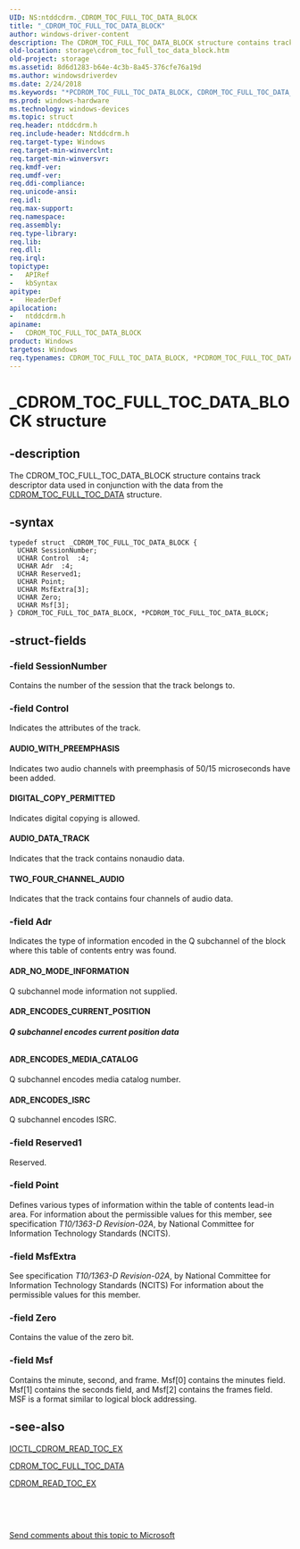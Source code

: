 ```yaml
---
UID: NS:ntddcdrm._CDROM_TOC_FULL_TOC_DATA_BLOCK
title: "_CDROM_TOC_FULL_TOC_DATA_BLOCK"
author: windows-driver-content
description: The CDROM_TOC_FULL_TOC_DATA_BLOCK structure contains track descriptor data used in conjunction with the data from the CDROM_TOC_FULL_TOC_DATA structure.
old-location: storage\cdrom_toc_full_toc_data_block.htm
old-project: storage
ms.assetid: 8d6d1283-b64e-4c3b-8a45-376cfe76a19d
ms.author: windowsdriverdev
ms.date: 2/24/2018
ms.keywords: "*PCDROM_TOC_FULL_TOC_DATA_BLOCK, CDROM_TOC_FULL_TOC_DATA_BLOCK, CDROM_TOC_FULL_TOC_DATA_BLOCK structure [Storage Devices], PCDROM_TOC_FULL_TOC_DATA_BLOCK, PCDROM_TOC_FULL_TOC_DATA_BLOCK structure pointer [Storage Devices], _CDROM_TOC_FULL_TOC_DATA_BLOCK, ntddcdrm/CDROM_TOC_FULL_TOC_DATA_BLOCK, ntddcdrm/PCDROM_TOC_FULL_TOC_DATA_BLOCK, storage.cdrom_toc_full_toc_data_block, structs-CD-ROM_c55aee22-f6ca-4567-82c6-7bb960f4976a.xml"
ms.prod: windows-hardware
ms.technology: windows-devices
ms.topic: struct
req.header: ntddcdrm.h
req.include-header: Ntddcdrm.h
req.target-type: Windows
req.target-min-winverclnt: 
req.target-min-winversvr: 
req.kmdf-ver: 
req.umdf-ver: 
req.ddi-compliance: 
req.unicode-ansi: 
req.idl: 
req.max-support: 
req.namespace: 
req.assembly: 
req.type-library: 
req.lib: 
req.dll: 
req.irql: 
topictype:
-	APIRef
-	kbSyntax
apitype:
-	HeaderDef
apilocation:
-	ntddcdrm.h
apiname:
-	CDROM_TOC_FULL_TOC_DATA_BLOCK
product: Windows
targetos: Windows
req.typenames: CDROM_TOC_FULL_TOC_DATA_BLOCK, *PCDROM_TOC_FULL_TOC_DATA_BLOCK
---
```


# _CDROM_TOC_FULL_TOC_DATA_BLOCK structure


## -description


The CDROM_TOC_FULL_TOC_DATA_BLOCK structure contains track descriptor data used in conjunction with the data from the <a href="..\ntddcdrm\ns-ntddcdrm-_cdrom_toc_full_toc_data.md">CDROM_TOC_FULL_TOC_DATA</a> structure. 


## -syntax


````
typedef struct _CDROM_TOC_FULL_TOC_DATA_BLOCK {
  UCHAR SessionNumber;
  UCHAR Control  :4;
  UCHAR Adr  :4;
  UCHAR Reserved1;
  UCHAR Point;
  UCHAR MsfExtra[3];
  UCHAR Zero;
  UCHAR Msf[3];
} CDROM_TOC_FULL_TOC_DATA_BLOCK, *PCDROM_TOC_FULL_TOC_DATA_BLOCK;
````


## -struct-fields




### -field SessionNumber

Contains the number of the session that the track belongs to. 


### -field Control

Indicates the attributes of the track. 





#### AUDIO_WITH_PREEMPHASIS

Indicates two audio channels with preemphasis of 50/15 microseconds have been added. 





#### DIGITAL_COPY_PERMITTED

Indicates digital copying is allowed. 





#### AUDIO_DATA_TRACK

Indicates that the track contains nonaudio data. 





#### TWO_FOUR_CHANNEL_AUDIO

Indicates that the track contains four channels of audio data.


### -field Adr

Indicates the type of information encoded in the Q subchannel of the block where this table of contents entry was found.





#### ADR_NO_MODE_INFORMATION

Q subchannel mode information not supplied. 





#### ADR_ENCODES_CURRENT_POSITION



##### Q subchannel encodes current position data



###### 





#### ADR_ENCODES_MEDIA_CATALOG

Q subchannel encodes media catalog number. 





#### ADR_ENCODES_ISRC

Q subchannel encodes ISRC. 


### -field Reserved1

Reserved. 


### -field Point

Defines various types of information within the table of contents lead-in area. For information about the permissible values for this member, see specification <i>T10/1363-D Revision-02A</i>, by National Committee for Information Technology Standards (NCITS).


### -field MsfExtra

See specification <i>T10/1363-D Revision-02A</i>, by National Committee for Information Technology Standards (NCITS) For information about the permissible values for this member. 


### -field Zero

Contains the value of the zero bit.


### -field Msf

Contains the minute, second, and frame. Msf[0] contains the minutes field. Msf[1] contains the seconds field, and Msf[2] contains the frames field. MSF is a format similar to logical block addressing. 


## -see-also

<a href="..\ntddcdrm\ni-ntddcdrm-ioctl_cdrom_read_toc_ex.md">IOCTL_CDROM_READ_TOC_EX</a>



<a href="..\ntddcdrm\ns-ntddcdrm-_cdrom_toc_full_toc_data.md">CDROM_TOC_FULL_TOC_DATA</a>



<a href="..\ntddcdrm\ns-ntddcdrm-_cdrom_read_toc_ex.md">CDROM_READ_TOC_EX</a>



 

 

<a href="mailto:wsddocfb@microsoft.com?subject=Documentation%20feedback [storage\storage]:%20CDROM_TOC_FULL_TOC_DATA_BLOCK structure%20 RELEASE:%20(2/24/2018)&amp;body=%0A%0APRIVACY STATEMENT%0A%0AWe use your feedback to improve the documentation. We don't use your email address for any other purpose, and we'll remove your email address from our system after the issue that you're reporting is fixed. While we're working to fix this issue, we might send you an email message to ask for more info. Later, we might also send you an email message to let you know that we've addressed your feedback.%0A%0AFor more info about Microsoft's privacy policy, see http://privacy.microsoft.com/en-us/default.aspx." title="Send comments about this topic to Microsoft">Send comments about this topic to Microsoft</a>

